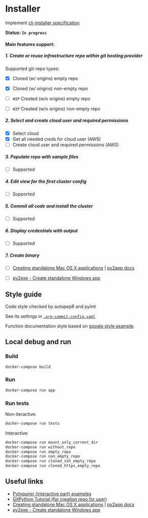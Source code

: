 # Installer

Implement [cli-installer specification](../../docs/design/cli-installer-design.md)

**Status: `In progress`**

#### Main features support:

##### 1. Create or reuse infrastructure repo within git hosting provider

Supported git-repo types:

- [x] Cloned (w/ origins) empty repo
- [x] Cloned (w/ origins) non-empty repo
- [ ] `WIP` Created (w/o origins) empty repo
- [ ] `WIP` Created (w/o origins) non-empty repo


##### 2. Select and create cloud user and required permissions

- [x] Select cloud
- [x] Get all needed creds for cloud user (AWS)
- [ ] Create cloud user and required permissions (AWS)

##### 3. Populate repo with sample files

- [ ] Supported

##### 4. Edit view for the first cluster config

- [ ] Supported

##### 5. Commit all code and install the cluster

- [ ] Supported

##### 6. Display credentials with output

- [ ] Supported

##### 7. Create binary

- [ ] [Creating standalone Mac OS X applications](https://www.metachris.com/2015/11/create-standalone-mac-os-x-applications-with-python-and-py2app/) | [py2app docs](https://py2app.readthedocs.io/en/latest/)
- [ ] [py2exe - Create standalone Windows app](https://www.py2exe.org/)



## Style guide

Code style checked by autopep8 and pylint

See its settings in [`.pre-commit-config.yaml`](https://github.com/shalb/cluster.dev/blob/master/.pre-commit-config.yaml)

Function documentation style based on [google style example](https://sphinxcontrib-napoleon.readthedocs.io/en/latest/example_google.html).

## Local debug and run

### Build

```bash
docker-compose build
```

### Run

```bash
docker-compose run app
```

### Run tests

Non-iteractive:

```bash
docker-compose run tests
```

Interactive:

```bash
docker-compose run mount_only_current_dir
docker-compose run without_repo
docker-compose run empty_repo
docker-compose run non_empty_repo
docker-compose run cloned_ssh_empty_repo
docker-compose run cloned_https_empty_repo
```


## Useful links

* [PyInquirer (interactive part) examples](https://github.com/CITGuru/PyInquirer#examples)
* [GitPython Tutorial (for creation repo for user)](https://gitpython.readthedocs.io/en/stable/tutorial.html)
* [Creating standalone Mac OS X applications](https://www.metachris.com/2015/11/create-standalone-mac-os-x-applications-with-python-and-py2app/) | [py2app docs](https://py2app.readthedocs.io/en/latest/)
* [py2exe - Create standalone Windows app](https://www.py2exe.org/)
